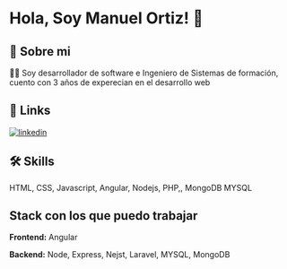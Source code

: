 # Hola, Soy Manuel Ortiz! 👋


## 🚀 Sobre mi
👩‍💻 Soy desarrollador de software e Ingeniero de Sistemas de formación, cuento con 3 años de experecian en el desarrollo web


## 🔗 Links

[![linkedin](https://img.shields.io/badge/linkedin-0A66C2?style=for-the-badge&logo=linkedin&logoColor=white)](https://www.linkedin.com/in/manuel-vicente-ortiz-6893971a2/)



## 🛠 Skills
HTML, CSS, Javascript, Angular, Nodejs, PHP,, MongoDB MYSQL


## Stack con los que puedo trabajar

**Frontend:** Angular

**Backend:**  Node, Express, Nejst, Laravel, MYSQL, MongoDB

